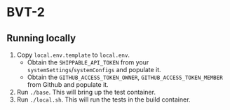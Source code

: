 # BVT-2

## Running locally

1. Copy `local.env.template` to `local.env`.
    - Obtain the `SHIPPABLE_API_TOKEN` from your `systemSettings`/`systemConfigs` and populate it.
    - Obtain the `GITHUB_ACCESS_TOKEN_OWNER`, `GITHUB_ACCESS_TOKEN_MEMBER` from Github and populate it.
2. Run `./base`. This will bring up the test container.
3. Run `./local.sh`. This will run the tests in the build container.
